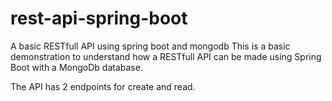# rest-api-spring-boot
A basic RESTfull API using spring boot and mongodb
This is a basic demonstration to understand how a RESTfull API can be made using Spring Boot with a MongoDb database.

The API has 2 endpoints for create and read.

